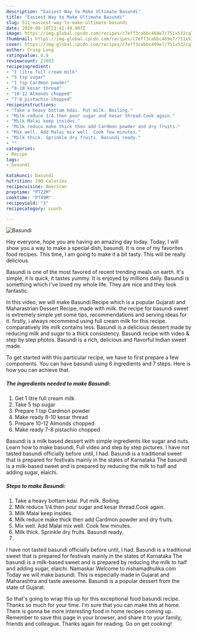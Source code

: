 ```yaml
---
description: "Easiest Way to Make Ultimate Basundi"
title: "Easiest Way to Make Ultimate Basundi"
slug: 511-easiest-way-to-make-ultimate-basundi
date: 2020-08-10T23:41:49.987Z
image: https://img-global.cpcdn.com/recipes/c7eff3cabbc469e7/751x532cq70/basundi-recipe-main-photo.jpg
thumbnail: https://img-global.cpcdn.com/recipes/c7eff3cabbc469e7/751x532cq70/basundi-recipe-main-photo.jpg
cover: https://img-global.cpcdn.com/recipes/c7eff3cabbc469e7/751x532cq70/basundi-recipe-main-photo.jpg
author: Craig Long
ratingvalue: 4.9
reviewcount: 22693
recipeingredient:
- "1 litre full cream milk"
- "5 tsp sugar"
- "1 tsp Cardmon powder"
- "8-10 kesar thread"
- "10-12 Almonds chopped"
- "7-8 pistachio chopped"
recipeinstructions:
- "Take a heavy bottam kdai. Put milk. Boiling."
- "Milk reduce 1/4.then pour sugar and kesar thread.Cook again."
- "Milk Malai keep insides."
- "Milk reduce make thick then add Cardmon powder and dry fruits."
- "Mix well. Add Malai mix well. Cook few minutes."
- "Milk thick. Sprinkle dry fruits. Basundi ready."
- ""
categories:
- Recipe
tags:
- basundi

katakunci: basundi 
nutrition: 190 calories
recipecuisine: American
preptime: "PT22M"
cooktime: "PT49M"
recipeyield: "3"
recipecategory: Lunch

---
```



![Basundi](https://img-global.cpcdn.com/recipes/c7eff3cabbc469e7/751x532cq70/basundi-recipe-main-photo.jpg)

Hey everyone, hope you are having an amazing day today. Today, I will show you a way to make a special dish, basundi. It is one of my favorites food recipes. This time, I am going to make it a bit tasty. This will be really delicious.

Basundi is one of the most favored of recent trending meals on earth. It's simple, it is quick, it tastes yummy. It is enjoyed by millions daily. Basundi is something which I've loved my whole life. They are nice and they look fantastic.

In this video, we will make Basundi Recipe which is a popular Gujarati and Maharastrian Dessert Recipe, made with milk. the recipe for basundi sweet is extremely simple yet some tips, recommendations and serving ideas for it. firstly, i always recommend using full cream milk for this recipe. comparatively lite milk contains less. Basundi is a delicious dessert made by reducing milk and sugar to a thick consistency. Basundi recipe with video &amp; step by step photos. Basundi is a rich, delicious and flavorful Indian sweet made.


To get started with this particular recipe, we have to first prepare a few components. You can have basundi using 6 ingredients and 7 steps. Here is how you can achieve that.

<!--inarticleads1-->

##### The ingredients needed to make Basundi:

1. Get 1 litre full cream milk
1. Take 5 tsp sugar
1. Prepare 1 tsp Cardmon powder
1. Make ready 8-10 kesar thread
1. Prepare 10-12 Almonds chopped
1. Make ready 7-8 pistachio chopped


Basundi is a milk based dessert with simple ingredients like sugar and nuts. Learn how to make basundi, Full video and step by step pictures. I have not tasted basundi officially before until, I had. Basundi is a traditional sweet that is prepared for festivals mainly in the states of Karnataka The basundi is a milk-based sweet and is prepared by reducing the milk to half and adding sugar, elaichi. 

<!--inarticleads2-->

##### Steps to make Basundi:

1. Take a heavy bottam kdai. Put milk. Boiling.
1. Milk reduce 1/4.then pour sugar and kesar thread.Cook again.
1. Milk Malai keep insides.
1. Milk reduce make thick then add Cardmon powder and dry fruits.
1. Mix well. Add Malai mix well. Cook few minutes.
1. Milk thick. Sprinkle dry fruits. Basundi ready.
1. 


I have not tasted basundi officially before until, I had. Basundi is a traditional sweet that is prepared for festivals mainly in the states of Karnataka The basundi is a milk-based sweet and is prepared by reducing the milk to half and adding sugar, elaichi. Namaskar Welcome to nishamadhulika.com Today we will make basundi. This is especially made in Gujarat and Maharashtra and taste awesome. Basundi is a popular dessert from the state of Gujarat. 

So that's going to wrap this up for this exceptional food basundi recipe. Thanks so much for your time. I'm sure that you can make this at home. There is gonna be more interesting food in home recipes coming up. Remember to save this page in your browser, and share it to your family, friends and colleague. Thanks again for reading. Go on get cooking!
